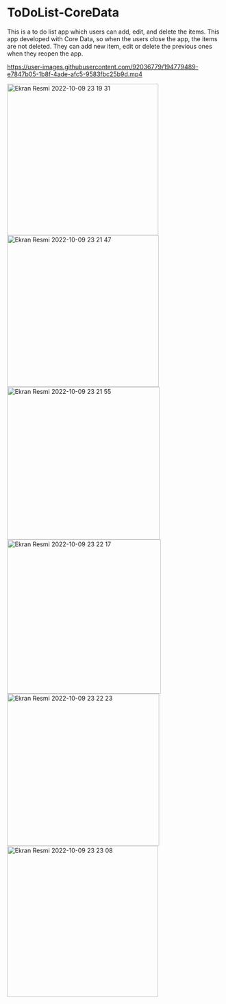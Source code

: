 # ToDoList-CoreData
This is a to do list app which users can add, edit, and delete the items. This app developed with Core Data, so when the users close the app, the items are not deleted. They can add new item, edit or delete the previous ones when they reopen the app.



https://user-images.githubusercontent.com/92036779/194779489-e7847b05-1b8f-4ade-afc5-9583fbc25b9d.mp4

<img width="353" alt="Ekran Resmi 2022-10-09 23 19 31" src="https://user-images.githubusercontent.com/92036779/194778543-f5d60b9a-becf-4fde-b9d4-e569ae2689d3.png">
<img width="354" alt="Ekran Resmi 2022-10-09 23 21 47" src="https://user-images.githubusercontent.com/92036779/194778551-7f901537-8a2d-46ef-b66c-e838817add7c.png">
<img width="356" alt="Ekran Resmi 2022-10-09 23 21 55" src="https://user-images.githubusercontent.com/92036779/194778565-d6238b34-3c24-43a8-acf6-f0315f475c2f.png">
<img width="359" alt="Ekran Resmi 2022-10-09 23 22 17" src="https://user-images.githubusercontent.com/92036779/194778579-fc8ace01-aa87-4298-95a9-7349b751d5d2.png">
<img width="355" alt="Ekran Resmi 2022-10-09 23 22 23" src="https://user-images.githubusercontent.com/92036779/194778584-023893c3-5fe8-4437-935e-7d72a950d245.png">
<img width="352" alt="Ekran Resmi 2022-10-09 23 23 08" src="https://user-images.githubusercontent.com/92036779/194778606-0594745a-67fe-4e53-891c-7fe445687374.png">
